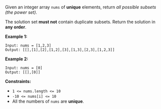 Given an integer array `nums` of **unique** elements, return *all possible subsets (the power set)*.

The solution set **must not** contain duplicate subsets. Return the solution in **any order**.

**Example 1:**
```
Input: nums = [1,2,3]
Output: [[],[1],[2],[1,2],[3],[1,3],[2,3],[1,2,3]]
```
**Example 2:**
```
Input: nums = [0]
Output: [[],[0]]
```
**Constraints:**
- `1 <= nums.length <= 10`
- `-10 <= nums[i] <= 10`
- All the numbers of `nums` are **unique**.